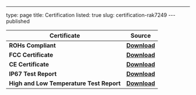 ---
type: page
title: Certification
listed: true
slug: certification-rak7249
---published

| **Certificate** | **Source** | 
| ---- | ---- | 
| **ROHs Compliant** | **[Download](https://downloads.rakwireless.com/LoRa/DIY-Gateway-RAK7249/Certification-Report/RAK7249-ROHS-ATL20191105773R01-Report.pdf)** | 
| **FCC Certificate** | **[Download](https://downloads.rakwireless.com/LoRa/DIY-Gateway-RAK7249/Certification-Report/RAK7249_FCC_Certificate.zip)** | 
| **CE Certificate** | **[Download](https://downloads.rakwireless.com/LoRa/DIY-Gateway-RAK7249/Certification-Report/RAK7249_RED%28CE%29_Certificate.zip)** | 
| **IP67 Test Report** | **[Download](https://downloads.rakwireless.com/LoRa/DIY-Gateway-RAK7249/Certification-Report/RAK7249_Enclosure_IP67_Test_Report.pdf)** | 
| **High and Low Temperature Test Report** | **[Download](https://downloads.rakwireless.com/LoRa/DIY-Gateway-RAK7249/Certification-Report/RAK7249_High%26Low-Temperature_Test_Report.pdf)** | 


